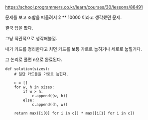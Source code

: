 https://school.programmers.co.kr/learn/courses/30/lessons/86491

문제를 보고 조합을 떠올려서 2 ** 10000 이라고 생각했던 문제.

결국 답을 봤다.

그냥 직관적으로 생각해볼껄.

내가 카드를 정리한다고 치면 카드를 보통 가로로 눕히거나 세로로 눕힐거다.


그 논리로 풀면 n으로 완료된다.
```
def solution(sizes):
    # 일단 카드들을 가로로 눕힌다.
    
    c = []
    for w, h in sizes:
        if w > h:
            c.append((w, h))
        else:
            c.append((h, w))
    
    return max([i[0] for i in c]) * max([i[1] for i in c])
```